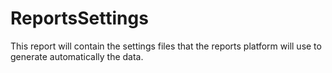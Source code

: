 # ReportsSettings
This report will contain the settings files that the reports platform will use to generate automatically the data. 
